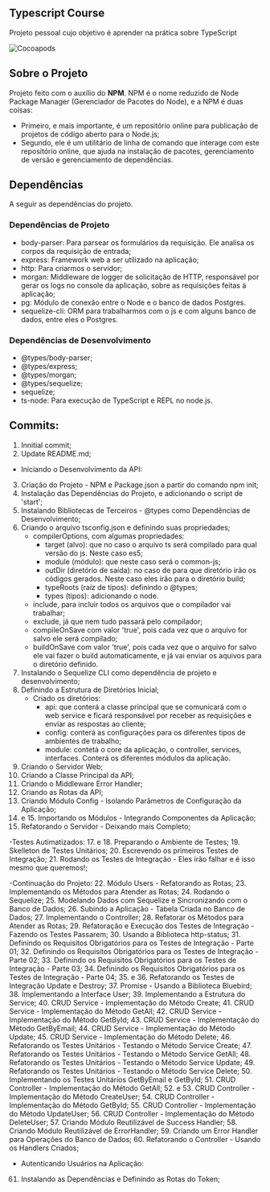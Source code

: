 ## Typescript Course
Projeto pessoal cujo objetivo é aprender na prática sobre TypeScript

![Cocoapods](https://img.shields.io/cocoapods/l/AFNetworking.svg)

## Sobre o Projeto
Projeto feito com o auxílio do **NPM**. NPM é o nome reduzido de Node Package Manager (Gerenciador de Pacotes do Node), e a NPM é duas coisas:
- Primeiro, e mais importante, é um repositório online para publicação de projetos de código aberto para o Node.js;
- Segundo, ele é um utilitário de linha de comando que interage com este repositório online, que ajuda na instalação de pacotes, gerenciamento de versão e gerenciamento de dependências.

## Dependências
A seguir as dependências do projeto.

### Dependências de Projeto
- body-parser: Para parsear os formulários da requisição. Ele analisa os corpos da requisição de entrada;
- express: Framework web a ser utilizado na aplicação;
- http: Para criarmos o servidor;
- morgan: Middleware de logger de solicitação de HTTP, responsável por gerar os logs no console da aplicação, sobre as requisições feitas à aplicação;
- pg: Módulo de conexão entre o Node e o banco de dados Postgres.
- sequelize-cli: ORM para trabalharmos com o js e com alguns banco de dados, entre eles o Postgres.

### Dependências de Desenvolvimento
- @types/body-parser;
- @types/express;
- @types/morgan;
- @types/sequelize;
- sequelize;
- ts-node: Para execução de TypeScript e REPL no node.js.

## Commits:
01. Innitial commit;
02. Update README.md;
- Iniciando o Desenvolvimento da API:
03. Criação do Projeto - NPM e Package.json a partir do comando npm init;
04. Instalação das Dependências do Projeto, e adicionando o script de 'start';
05. Instalando Bibliotecas de Terceiros - @types como Dependências de Desenvolvimento;
06. Criando o arquivo tsconfig.json e definindo suas propriedades;
    - compilerOptions, com algumas propriedades:
      - target (alvo): que no caso o arquivo ts será compilado para qual versão do js. Neste caso es5;
      - module (módulo): que neste caso será o common-js;
      - outDir (diretório de saída): no caso de para que diretório irão os códigos gerados. Neste caso eles irão para o diretório build;
      - typeRoots (raíz de tipos): definindo o @types;
      - types (tipos): adicionando o node.
    - include, para incluir todos os arquivos que o compilador vai trabalhar;
    - exclude, já que nem tudo passará pelo compilador;
    - compileOnSave com valor 'true', pois cada vez que o arquivo for salvo ele será compilado;
    - buildOnSave com valor 'true', pois cada vez que o arquivo for salvo ele vai fazer o build automaticamente, e já vai enviar os aquivos para o diretório definido.
07. Instalando o Sequelize CLI como dependência de projeto e desenvolvimento;
08. Definindo a Estrutura de Diretórios Inicial;
    - Criado os diretórios:
      - api: que conterá a classe principal que se comunicará com o web service e ficará responsável por receber as requisições e enviar as respostas ao cliente;
      - config: conterá as configurações para os diferentes tipos de ambientes de trabalho;
      - module: contetá o core da aplicação, o controller, services, interfaces. Conterá os diferentes módulos da aplicação.
09. Criando o Servidor Web;
10. Criando a Classe Principal da API;
11. Criando o Middleware Error Handler;
12. Criando as Rotas da API;
13. Criando Módulo Config - Isolando Parâmetros de Configuração da Aplicação;
14. e 15. Importando os Módulos - Integrando Componentes da Aplicação;
16. Refatorando o Servidor - Deixando mais Completo;

-Testes Autimatizados:
17. e 18. Preparando o Ambiente de Testes;
19. Skelleton de Testes Unitários;
20. Escrevendo os primeiros Testes de Integração;
21. Rodando os Testes de Integração - Eles irão falhar e é isso mesmo que queremos!;

-Continuação do Projeto:
22. Módulo Users - Refatorando as Rotas;
23. Implementando os Métodos para Atender as Rotas;
24. Rodando o Sequelize;
25. Modelando Dados com Sequelize e Sincronizando com o Banco de Dados;
26. Subindo a Aplicação - Tabela Criada no Banco de Dados;
27. Implementando o Controller;
28. Refatorar os Métodos para Atender as Rotas;
29. Refatoração e Execução dos Testes de Integração - Fazendo os Testes Passarem;
30. Usando a Biblioteca http-status;
31. Definindo os Requisitos Obrigatórios para os Testes de Integração - Parte 01;
32. Definindo os Requisitos Obrigatórios para os Testes de Integração - Parte 02;
33. Definindo os Requisitos Obrigatórios para os Testes de Integração - Parte 03;
34. Definindo os Requisitos Obrigatórios para os Testes de Integração - Parte 04;
35. e 36. Refatorando os Testes de Integração Update e Destroy;
37. Promise - Usando a Biblioteca Bluebird;
38. Implementando a Interface User;
39. Implementando a Estrutura do Service;
40. CRUD Service - Implementação do Método Create;
41. CRUD Service - Implementação do Método GetAll;
42. CRUD Service - Implementação do Método GetById;
43. CRUD Service - Implementação do Método GetByEmail;
44. CRUD Service - Implementação do Método Update;
45. CRUD Service - Implementação do Método Delete;
46. Refatorando os Testes Unitários - Testando o Método Service Create;
47. Refatorando os Testes Unitários - Testando o Método Service GetAll;
48. Refatorando os Testes Unitários - Testando o Método Service Update;
49. Refatorando os Testes Unitários - Testando o Método Service Delete;
50. Implementando os Testes Unitários GetByEmail e GetById;
51. CRUD Controller - Implementação do Método GetAll;
52. e 53. CRUD Controller - Implementação do Método CreateUser;
54. CRUD Controller - Implementação do Método GetById;
55. CRUD Controller - Implementação do Método UpdateUser;
56. CRUD Controller - Implementação do Método DeleteUser;
57. Criando Módulo Reutilizável de Success Handler;
58. Criando Módulo Reutilizável de ErrorHandler;
59. Criando um Error Handler para Operações do Banco de Dados;
60. Refatorando o Controller - Usando os Handlers Criados;

- Autenticando Usuários na Aplicação:
61. Instalando as Dependências e Definindo as Rotas do Token;